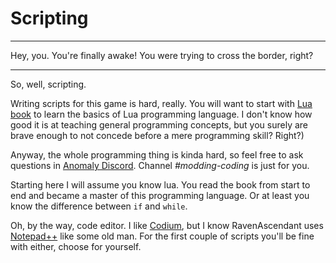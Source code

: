 # Scripting

----

Hey, you. You're finally awake! You were trying to cross the border, right?

-----

So, well, scripting. 

Writing scripts for this game is hard, really. You will want to start with  [Lua book](https://www.lua.org/pil/contents.html) to learn the basics of Lua programming language. I don't know how good it is at teaching general programming concepts, but you surely are brave enough to not concede before a mere programming skill? Right?)

Anyway, the whole programming thing is kinda hard, so feel free to ask questions in [Anomaly Discord](https://discord.gg/c4RuJNs). Channel *#modding-coding* is just for you.

Starting here I will assume you know lua. You read the book from start to end and became a master of this programming language. Or at least you know the difference between `if` and `while`.

Oh, by the way, code editor. I like [Codium](https://vscodium.com/), but I know RavenAscendant uses [Notepad++](https://notepad-plus-plus.org/downloads/) like some old man. For the first couple of scripts you'll be fine with either, choose for yourself.
